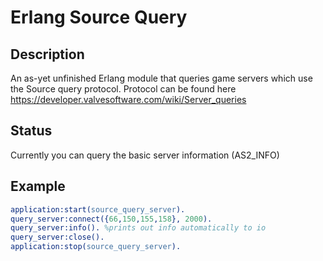 # Erlang Source Query

## Description
An as-yet unfinished Erlang module that queries game servers which use the Source query protocol. Protocol can be found here https://developer.valvesoftware.com/wiki/Server_queries

## Status
Currently you can query the basic server information (AS2_INFO)


## Example
```erlang
application:start(source_query_server).
query_server:connect({66,150,155,158}, 2000).
query_server:info(). %prints out info automatically to io
query_server:close().
application:stop(source_query_server).
```
